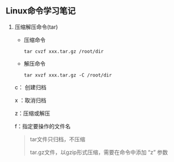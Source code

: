 ## Linux命令学习笔记

1. 压缩解压命令(tar)

   + 压缩命令 
   
     `tar cvzf xxx.tar.gz /root/dir`
   
   + 解压命令
   
     `tar xvzf xxx.tar.gz -C /root/dir`
   
   c： 创建归档
   
   x ：取消归档
   
   z：压缩或解压 
   
   f：指定要操作的文件名
   
   > tar文件只归档，不压缩
   >
   > tar.gz文件，以gzip形式压缩，需要在命令中添加 “z” 参数 